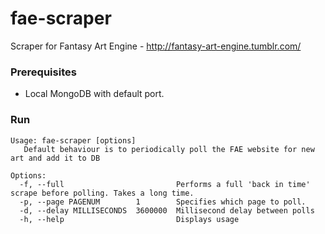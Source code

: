 # fae-scraper
Scraper for Fantasy Art Engine - http://fantasy-art-engine.tumblr.com/

### Prerequisites

* Local MongoDB with default port.

### Run

    Usage: fae-scraper [options]
       Default behaviour is to periodically poll the FAE website for new art and add it to DB

    Options:
      -f, --full                         Performs a full 'back in time' scrape before polling. Takes a long time.
      -p, --page PAGENUM        1        Specifies which page to poll.
      -d, --delay MILLISECONDS  3600000  Millisecond delay between polls
      -h, --help                         Displays usage
      
